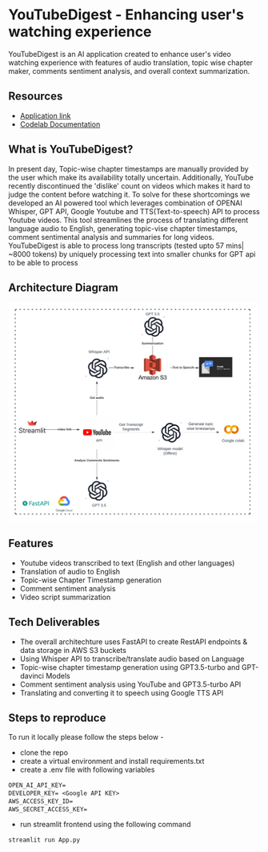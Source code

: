# YouTubeDigest - Enhancing user's watching experience

YouTubeDigest is an AI application created to enhance user's video watching experience with features of audio translation, topic wise chapter maker, comments sentiment analysis, and overall context summarization. 

## Resources

- [Application link](http://34.148.127.152:8502/) <br>
- [Codelab Documentation](https://codelabs-preview.appspot.com/?file_id=1xg3GM0WPZ6wiiJ1tQuYKwh3pL3GA_JjXaTEAWP4Pf4k#0)

## What is YouTubeDigest?

In present day, Topic-wise chapter timestamps are manually provided by the user which make its availability totally uncertain. Additionally, YouTube recently discontinued the 'dislike' count on videos which makes it hard to judge the content before watching it. To solve for these shortcomings we developed an AI powered tool which leverages combination of OPENAI Whisper, GPT API, Google Youtube and TTS(Text-to-speech) API to process Youtube videos. This tool streamlines the process of translating different language audio to English, generating topic-vise chapter timestamps, comment sentimental analysis and summaries for long videos. YouTubeDigest is able to process long transcripts (tested upto 57 mins| ~8000 tokens) by uniquely processing text into smaller chunks for GPT api to be able to process 

## Architecture Diagram
<img src="Assignment 5 Arch Diagram.png" alt="Architecture Diagram">

## Features
- Youtube videos transcribed to text (English and other languages) 
- Translation of audio to English
- Topic-wise Chapter Timestamp generation
- Comment sentiment analysis
- Video script summarization 

## Tech Deliverables

- The overall architechture uses FastAPI to create RestAPI endpoints & data storage in AWS S3 buckets
- Using Whisper API to transcribe/translate audio based on Language
- Topic-wise chapter timestamp generation using GPT3.5-turbo and GPT-davinci Models
- Comment sentiment analysis using YouTube and GPT3.5-turbo API
- Translating and converting it to speech using Google TTS API

## Steps to reproduce
To run it locally please follow the steps below - 
- clone the repo 
- create a virtual environment and install requirements.txt
- create a .env file with following variables

```
OPEN_AI_API_KEY=
DEVELOPER_KEY= <Google API KEY>
AWS_ACCESS_KEY_ID=
AWS_SECRET_ACCESS_KEY=
```

- run streamlit frontend using the following command 
```
streamlit run App.py
```
